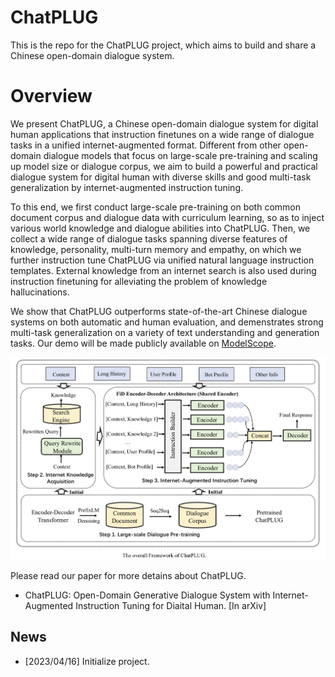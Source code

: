 # ChatPLUG
This is the repo for the ChatPLUG project, which aims to build and share a Chinese open-domain dialogue system. 

# Overview
We present ChatPLUG, a Chinese open-domain dialogue system for digital human applications that instruction finetunes on a wide range of dialogue tasks in a unified internet-augmented format. Different from other open-domain dialogue models that focus on large-scale pre-training and scaling up model size or dialogue corpus, we aim to build a powerful and practical dialogue system for digital human with diverse skills and good multi-task generalization by internet-augmented instruction tuning. 

To this end, we first conduct large-scale pre-training on both common document corpus and dialogue data with curriculum learning, so as to inject various world knowledge and dialogue abilities into ChatPLUG. Then, we collect a wide range of dialogue tasks spanning diverse features of knowledge, personality, multi-turn memory and empathy, on which we further instruction tune ChatPLUG via unified natural language instruction templates. External knowledge from an internet search is also used during instruction finetuning for alleviating the problem of knowledge hallucinations. 

We show that ChatPLUG outperforms state-of-the-art Chinese dialogue systems on both automatic and human evaluation, and demenstrates strong multi-task generalization on a variety of text understanding and generation tasks. Our demo will be made publicly available on [ModelScope](https://modelscope.cn/models/damo/ChatPLUG-3.7B).  

<img src="./docs/ChatPLUG.jpg" alt="ChatPLUG"  />


Please read our paper for more detains about ChatPLUG.

- ChatPLUG: Open-Domain Generative Dialogue System with Internet-Augmented Instruction Tuning for Diaital Human. [In arXiv]


## News

- [2023/04/16] Initialize project.
